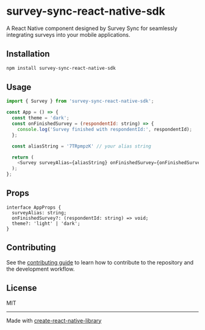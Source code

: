 # survey-sync-react-native-sdk

A React Native component designed by Survey Sync for seamlessly integrating surveys into your mobile applications.

## Installation

```sh
npm install survey-sync-react-native-sdk
```

## Usage

```js
import { Survey } from 'survey-sync-react-native-sdk';

const App = () => {
  const theme = 'dark';
  const onFinishedSurvey = (respondentId: string) => {
    console.log('Survey finished with respondentId:', respondentId);
  };

  const aliasString = '7TRpmpzK' // your alias string 

  return (
    <Survey surveyAlias={aliasString} onFinishedSurvey={onFinishedSurvey} theme={theme} />
  );
};
```

## Props
```
interface AppProps {
  surveyAlias: string;
  onFinishedSurvey?: (respondentId: string) => void;
  theme?: 'light' | 'dark';
}
```


## Contributing

See the [contributing guide](CONTRIBUTING.md) to learn how to contribute to the repository and the development workflow.

## License

MIT

---

Made with [create-react-native-library](https://github.com/callstack/react-native-builder-bob)

